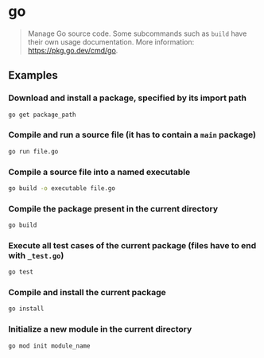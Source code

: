 # go

> Manage Go source code. Some subcommands such as `build` have their own usage documentation. More information: <https://pkg.go.dev/cmd/go>.

## Examples

### Download and install a package, specified by its import path

```bash
go get package_path
```

### Compile and run a source file (it has to contain a `main` package)

```bash
go run file.go
```

### Compile a source file into a named executable

```bash
go build -o executable file.go
```

### Compile the package present in the current directory

```bash
go build
```

### Execute all test cases of the current package (files have to end with `_test.go`)

```bash
go test
```

### Compile and install the current package

```bash
go install
```

### Initialize a new module in the current directory

```bash
go mod init module_name
```

